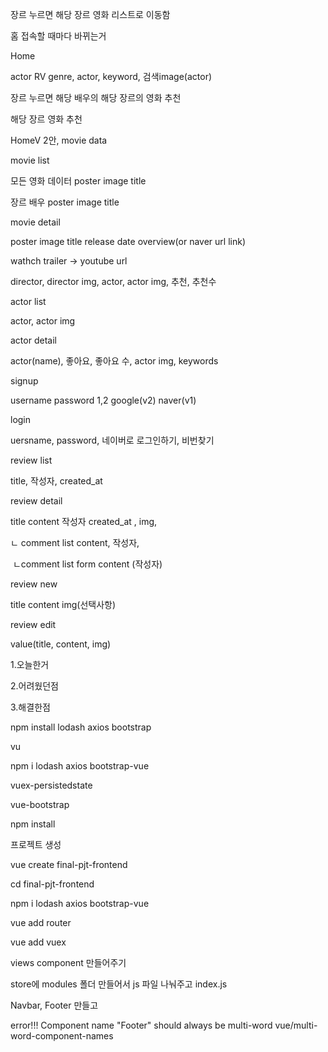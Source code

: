 장르 누르면 해당 장르 영화 리스트로 이동함

홈 접속할 때마다 바뀌는거



Home 

actor RV genre, actor, keyword, 검색image(actor)

장르 누르면 해당 배우의 해당 장르의 영화 추천

해당 장르 영화 추천

HomeV 2안, movie data



movie list

모든 영화 데이터 poster image title

장르 배우 poster image  title



movie detail

poster image  title release date overview(or naver url link)

wathch trailer -> youtube url 

director, director img, actor, actor img, 추천, 추천수



actor list

actor, actor img



actor detail

actor(name),  좋아요, 좋아요 수, actor img, keywords



signup

username password 1,2 google(v2) naver(v1)



login

uersname, password, 네이버로 로그인하기, 비번찾기



review list

title, 작성자, created_at



review detail

title content 작성자 created_at , img, 

ㄴ comment list content, 작성자,

​	ㄴcomment list form content (작성자) 





review new

title content img(선택사항)



review edit

value(title, content, img)





 

1.오늘한거

2.어려웠던점

3.해결한점



npm install lodash axios bootstrap

vu

npm i lodash axios bootstrap-vue

vuex-persistedstate

vue-bootstrap



 npm install 





프로젝트 생성 

vue create final-pjt-frontend

cd final-pjt-frontend

npm i lodash axios bootstrap-vue

vue add router 

vue add vuex

views component 만들어주기

store에 modules 폴더 만들어서 js 파일 나눠주고 index.js 

Navbar, Footer 만들고 

error!!!  Component name "Footer" should always be multi-word  vue/multi-word-component-names 







